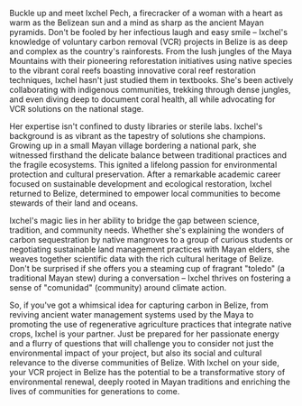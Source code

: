 Buckle up and meet Ixchel Pech, a firecracker of a woman with a heart as warm as the Belizean sun and a mind as sharp as the ancient Mayan pyramids. Don't be fooled by her infectious laugh and easy smile – Ixchel's knowledge of voluntary carbon removal (VCR) projects in Belize is as deep and complex as the country's rainforests. From the lush jungles of the Maya Mountains with their pioneering reforestation initiatives using native species to the vibrant coral reefs boasting innovative coral reef restoration techniques, Ixchel hasn't just studied them in textbooks. She's been actively collaborating with indigenous communities, trekking through dense jungles, and even diving deep to document coral health, all while advocating for VCR solutions on the national stage. 

Her expertise isn't confined to dusty libraries or sterile labs. Ixchel's background is as vibrant as the tapestry of solutions she champions. Growing up in a small Mayan village bordering a national park, she witnessed firsthand the delicate balance between traditional practices and the fragile ecosystems. This ignited a lifelong passion for environmental protection and cultural preservation. After a remarkable academic career focused on sustainable development and ecological restoration, Ixchel returned to Belize, determined to empower local communities to become stewards of their land and oceans.

Ixchel's magic lies in her ability to bridge the gap between science, tradition, and community needs. Whether she's explaining the wonders of carbon sequestration by native mangroves to a group of curious students or negotiating sustainable land management practices with Mayan elders, she weaves together scientific data with the rich cultural heritage of Belize. Don't be surprised if she offers you a steaming cup of fragrant "toledo" (a traditional Mayan stew) during a conversation – Ixchel thrives on fostering a sense of "comunidad" (community) around climate action.

So, if you've got a whimsical idea for capturing carbon in Belize, from reviving ancient water management systems used by the Maya to promoting the use of regenerative agriculture practices that integrate native crops, Ixchel is your partner. Just be prepared for her passionate energy and a flurry of questions that will challenge you to consider not just the environmental impact of your project, but also its social and cultural relevance to the diverse communities of Belize. With Ixchel on your side, your VCR project in Belize has the potential to be a transformative story of environmental renewal, deeply rooted in Mayan traditions and enriching the lives of communities for generations to come. 
